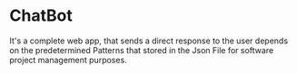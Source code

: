 # ChatBot
It's a complete web app, that sends a direct response to the user depends on the predetermined Patterns that stored in the Json File for software project management purposes.
